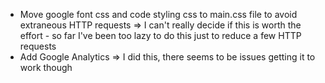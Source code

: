 - Move google font css and code styling css to main.css file to avoid extraneous HTTP requests
    => I can't really decide if this is worth the effort - so far I've been too lazy to do this just to reduce a few HTTP requests
- Add Google Analytics
    => I did this, there seems to be issues getting it to work though
